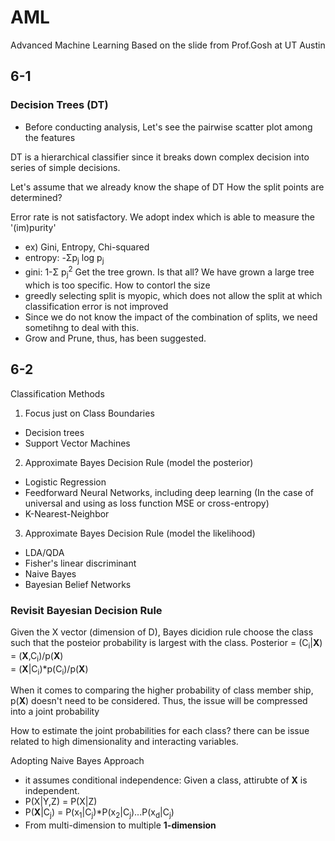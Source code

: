 # AML
Advanced Machine Learning
Based on the slide from Prof.Gosh at UT Austin

## 6-1

### Decision Trees (DT)

- Before conducting analysis, Let's see the pairwise scatter plot among the features

DT is a hierarchical classifier since it breaks down complex decision into series of simple decisions. 

Let's assume that we already know the shape of DT
How the split points are determined?

Error rate is not satisfactory. 
We adopt index which is able to measure the '(im)purity' 
 - ex) Gini, Entropy, Chi-squared
 - entropy: -Σp<sub>j</sub> log p<sub>j</sub>
 - gini: 1-Σ p<sub>j</sub><sup>2</sup>
Get the tree grown. Is that all?
We have grown a large tree which is too specific. 
How to contorl the size
 - greedly selecting split is myopic, which does not allow the split at which classification error is not improved
 - Since we do not know the impact of the combination of splits, we need sometihng to deal with this. 
 - Grow and Prune, thus, has been suggested. 

## 6-2
Classification Methods

1. Focus just on Class Boundaries
  - Decision trees
  - Support Vector Machines

2. Approximate Bayes Decision Rule (model the posterior)
  - Logistic Regression
  - Feedforward Neural Networks, including deep learning
    (In the case of universal and using as loss function MSE or cross-entropy)
  - K-Nearest-Neighbor
 
3. Approximate Bayes Decision Rule (model the likelihood)
  - LDA/QDA
  - Fisher's linear discriminant
  - Naive Bayes
  - Bayesian Belief Networks
 
 ### Revisit Bayesian Decision Rule

Given the X vector (dimension of D), 
Bayes dicidion rule choose the class such that the posteior probability is largest with the class. 
Posterior = (C<sub>i</sub>|**X**)  
          = (**X**,C<sub>i</sub>)/p(**X**)  
          = (**X**|C<sub>i</sub>)*p(C<sub>i</sub>)/p(**X**)

When it comes to comparing the higher probability of class member ship, p(**X**) doesn't need to be considered. 
Thus, the issue will be compressed into a joint probability

How to estimate the joint probabilities for each class?
 there can be issue related to high dimensionality and interacting variables.
 
Adopting Naive Bayes Approach

 - it assumes conditional independence: Given a class, attirubte of **X** is independent.
 - P(X|Y,Z) = P(X|Z)
 - P(**X**|C<sub>j</sub>) = P(x<sub>1</sub>|C<sub>j</sub>)*P(x<sub>2</sub>|C<sub>j</sub>)...P(x<sub>d</sub>|C<sub>j</sub>)
 - From multi-dimension to multiple **1-dimension**
